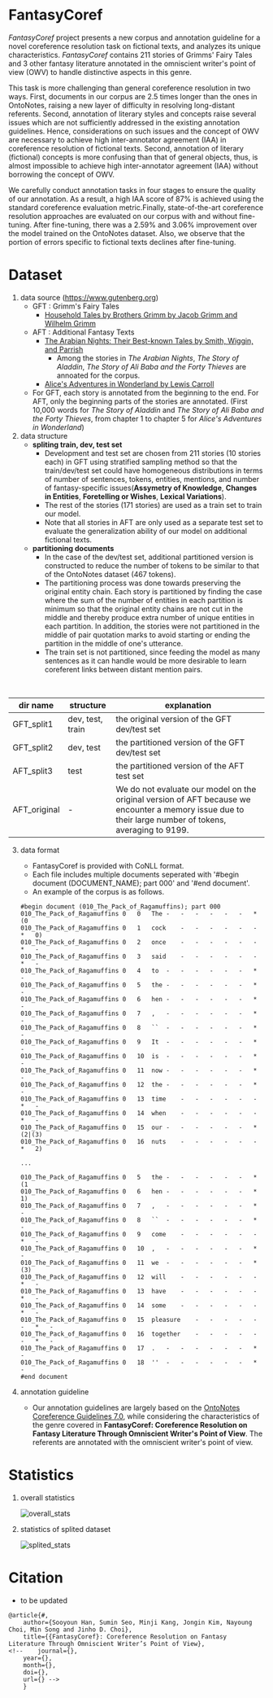 # FantasyCoref

*FantasyCoref* project presents a new corpus and annotation guideline for a novel coreference resolution task on fictional texts, and analyzes its unique characteristics.
*FantasyCoref* contains 211 stories of Grimms' Fairy Tales and 3 other fantasy literature annotated in the omniscient writer's point of view (OWV) to handle distinctive aspects in this genre.

This task is more challenging than general coreference resolution in two ways.
First, documents in our corpus are 2.5 times longer than the ones in OntoNotes, raising a new layer of difficulty in resolving long-distant referents.
Second, annotation of literary styles and concepts raise several issues which are not sufficiently addressed in the existing annotation guidelines. Hence, considerations on such issues and the concept of OWV are necessary to achieve high inter-annotator agreement (IAA) in coreference resolution of fictional texts.
Second, annotation of literary (fictional) concepts is more confusing than that of general objects, thus, is almost impossible to achieve high inter-annotator agreement (IAA) without borrowing the concept of OWV.

We carefully conduct annotation tasks in four stages to ensure the quality of our annotation. As a result, a high IAA score of 87% is achieved using the standard coreference evaluation metric.Finally, state-of-the-art coreference resolution approaches are evaluated on our corpus with and without fine-tuning. After fine-tuning, there was a 2.59\% and 3.06\% improvement over the model trained on the OntoNotes dataset. Also, we observe that the portion of errors specific to fictional texts declines after fine-tuning.


# Dataset
1. data source (https://www.gutenberg.org)
    * GFT : Grimm's Fairy Tales
        * [Household Tales by Brothers Grimm by Jacob Grimm and Wilhelm Grimm](https://www.gutenberg.org/ebooks/5314)
    * AFT : Additional Fantasy Texts
        * [The Arabian Nights: Their Best-known Tales by Smith, Wiggin, and Parrish](https://www.gutenberg.org/ebooks/20916)
            * Among the stories in *The Arabian Nights*, *The Story of Aladdin*, *The Story of Ali Baba and the Forty Thieves* are annoated for the corpus. 
        * [Alice's Adventures in Wonderland by Lewis Carroll](https://www.gutenberg.org/ebooks/11)
    * For GFT, each story is annotated from the beginning to the end. For AFT, only the beginning parts of the stories are annotated. (First 10,000 words for *The Story of Aladdin* and *The Story of Ali Baba and the Forty Thieves*, from chapter 1 to chapter 5 for *Alice's Adventures in Wonderland*)
2. data structure
    * **spliting train, dev, test set**
        * Development and test set are chosen from 211 stories (10 stories each) in GFT using stratified sampling method so that the train/dev/test set could have homogeneous distributions in terms of number of sentences, tokens, entities, mentions, and number of fantasy-specific issues(**Assymetry of Knowledge**, **Changes in Entities**, **Foretelling or Wishes**, **Lexical Variations**).
        * The rest of the stories (171 stories) are used as a train set to train our model.
        * Note that all stories in AFT are only used as a separate test set to evaluate the generalization ability of our model on additional fictional texts.
    * **partitioning documents**
        * In the case of the dev/test set, additional partitioned version is constructed to reduce the number of tokens to be similar to that of the OntoNotes dataset (467 tokens).
        * The partitioning process was done towards preserving the original entity chain.
Each story is partitioned by finding the case where the sum of the number of entities in each partition is minimum so that the original entity chains are not cut in the middle and thereby produce extra number of unique entities in each partition.
In addition, the stories were not partitioned in the middle of pair quotation marks to avoid starting or ending the partition in the middle of one's utterance.
        * The train set is not partitioned, since feeding the model as many sentences as it can handle would be more desirable to learn coreferent links between distant mention pairs.
<br>

|dir name|structure|explanation|
|------|---|---|
|GFT_split1|dev, test, train|the original version of the GFT dev/test set|
|GFT_split2|dev, test|the partitioned version of the GFT dev/test set|
|AFT_split3|test|the partitioned version of the AFT test set|
|AFT_original|-|We do not evaluate our model on the original version of AFT because we encounter a memory issue due to their large number of tokens, averaging to 9199.|
    
3. data format
   * FantasyCoref is provided with CoNLL format.
   * Each file includes multiple documents seperated with '#begin document (DOCUMENT_NAME); part 000' and '#end document'.
   * An example of the corpus is as follows. 
    ~~~
    #begin document (010_The_Pack_of_Ragamuffins); part 000
    010_The_Pack_of_Ragamuffins	0	0	The	-	-	-	-	-	-	*	(0
    010_The_Pack_of_Ragamuffins	0	1	cock	-	-	-	-	-	-	*	0)
    010_The_Pack_of_Ragamuffins	0	2	once	-	-	-	-	-	-	*	-
    010_The_Pack_of_Ragamuffins	0	3	said	-	-	-	-	-	-	*	-
    010_The_Pack_of_Ragamuffins	0	4	to	-	-	-	-	-	-	*	-
    010_The_Pack_of_Ragamuffins	0	5	the	-	-	-	-	-	-	*	-
    010_The_Pack_of_Ragamuffins	0	6	hen	-	-	-	-	-	-	*	-
    010_The_Pack_of_Ragamuffins	0	7	,	-	-	-	-	-	-	*	-
    010_The_Pack_of_Ragamuffins	0	8	``	-	-	-	-	-	-	*	-
    010_The_Pack_of_Ragamuffins	0	9	It	-	-	-	-	-	-	*	-
    010_The_Pack_of_Ragamuffins	0	10	is	-	-	-	-	-	-	*	-
    010_The_Pack_of_Ragamuffins	0	11	now	-	-	-	-	-	-	*	-
    010_The_Pack_of_Ragamuffins	0	12	the	-	-	-	-	-	-	*	-
    010_The_Pack_of_Ragamuffins	0	13	time	-	-	-	-	-	-	*	-
    010_The_Pack_of_Ragamuffins	0	14	when	-	-	-	-	-	-	*	-
    010_The_Pack_of_Ragamuffins	0	15	our	-	-	-	-	-	-	*	(2|(3)
    010_The_Pack_of_Ragamuffins	0	16	nuts	-	-	-	-	-	-	*	2)

    ...
    
    010_The_Pack_of_Ragamuffins	0	5	the	-	-	-	-	-	-	*	(1
    010_The_Pack_of_Ragamuffins	0	6	hen	-	-	-	-	-	-	*	1)
    010_The_Pack_of_Ragamuffins	0	7	,	-	-	-	-	-	-	*	-
    010_The_Pack_of_Ragamuffins	0	8	``	-	-	-	-	-	-	*	-
    010_The_Pack_of_Ragamuffins	0	9	come	-	-	-	-	-	-	*	-
    010_The_Pack_of_Ragamuffins	0	10	,	-	-	-	-	-	-	*	-
    010_The_Pack_of_Ragamuffins	0	11	we	-	-	-	-	-	-	*	(3)
    010_The_Pack_of_Ragamuffins	0	12	will	-	-	-	-	-	-	*	-
    010_The_Pack_of_Ragamuffins	0	13	have	-	-	-	-	-	-	*	-
    010_The_Pack_of_Ragamuffins	0	14	some	-	-	-	-	-	-	*	-
    010_The_Pack_of_Ragamuffins	0	15	pleasure	-	-	-	-	-	-	*	-
    010_The_Pack_of_Ragamuffins	0	16	together	-	-	-	-	-	-	*	-
    010_The_Pack_of_Ragamuffins	0	17	.	-	-	-	-	-	-	*	-
    010_The_Pack_of_Ragamuffins	0	18	''	-	-	-	-	-	-	*	-
    #end document
    ~~~

4. annotation guideline
    * Our annotation guidelines are largely based on the [OntoNotes Coreference Guidelines 7.0](https://www.ldc.upenn.edu/sites/www.ldc.upenn.edu/files/english-coreference-guidelines.pdf), while considering the characteristics of the genre covered in **FantasyCoref: Coreference Resolution on Fantasy Literature Through Omniscient Writer's Point of View**. The referents are annotated with the omniscient writer's point of view.
    
# Statistics
1. overall statistics

    ![overall_stats](https://user-images.githubusercontent.com/63485515/133922320-47c43a6e-f0a3-4f49-bba6-822c57a4c95e.PNG)
    
2. statistics of splited dataset

    ![splited_stats](https://user-images.githubusercontent.com/63485515/133922328-2adf713d-91e5-485a-8b89-69e0dabac8ef.PNG)

# Citation

* to be updated
~~~
@article{#,
	author={Sooyoun Han, Sumin Seo, Minji Kang, Jongin Kim, Nayoung Choi, Min Song and Jinho D. Choi},
	title={{FantasyCoref}: Coreference Resolution on Fantasy Literature Through Omniscient Writer’s Point of View},
<!-- 	journal={},
	year={},
	month={},
	doi={},
	url={} -->
	}
~~~
